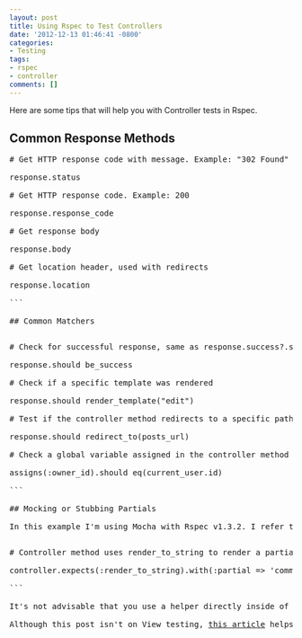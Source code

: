 ```yaml
---
layout: post
title: Using Rspec to Test Controllers
date: '2012-12-13 01:46:41 -0800'
categories:
- Testing
tags:
- rspec
- controller
comments: []
---
```

Here are some tips that will help you with Controller tests in Rspec.

## Common Response Methods

<pre class="brush:rails">
# Get HTTP response code with message. Example: "302 Found"

response.status

# Get HTTP response code. Example: 200

response.response_code

# Get response body

response.body

# Get location header, used with redirects

response.location

```

## Common Matchers

<pre class="brush:rails">
# Check for successful response, same as response.success?.should be_true

response.should be_success

# Check if a specific template was rendered

response.should render_template("edit")

# Test if the controller method redirects to a specific path/url

response.should redirect_to(posts_url)

# Check a global variable assigned in the controller method

assigns(:owner_id).should eq(current_user.id)

```

## Mocking or Stubbing Partials

In this example I'm using Mocha with Rspec v1.3.2. I refer to the controller itself in this Controller test as 'controller'. The 'render' or 'render_to_string' methods are part of the controller itself. In this example it's rendering a partial to a string, and including it in a JSON hash being returned to an AJAX call.

<pre class="brush:rails">
# Controller method uses render_to_string to render a partial to HTML string, includes in JSON response

controller.expects(:render_to_string).with(:partial => 'comment_block', :locals => {:post => post}).returns("comment block content").at_least_once

```

It's not advisable that you use a helper directly inside of a controller, and thus you shouldn't need to stub one from within a controller method spec. Helpers should be used within views, otherwise your "helper" method should exist in a model, or in a utility library in /lib, so it's available in the controller or elsewhere.

Although this post isn't on View testing, <a href="http://jakescruggs.blogspot.com/2007/03/mockingstubbing-partials-and-helper.html" target="_blank">this article</a> helps explain how to mocking partials and helpers in views.

